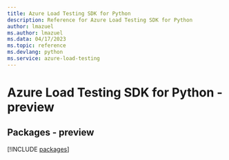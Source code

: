 ```yaml
---
title: Azure Load Testing SDK for Python
description: Reference for Azure Load Testing SDK for Python
author: lmazuel
ms.author: lmazuel
ms.data: 04/17/2023
ms.topic: reference
ms.devlang: python
ms.service: azure-load-testing
---
```

# Azure Load Testing SDK for Python - preview
## Packages - preview
[!INCLUDE [packages](load-testing-index.md)]